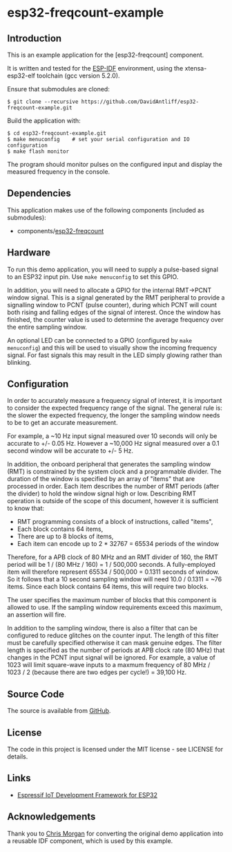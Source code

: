 # esp32-freqcount-example

## Introduction

This is an example application for the [esp32-freqcount] component.

It is written and tested for the [ESP-IDF](https://github.com/espressif/esp-idf) environment, using the xtensa-esp32-elf toolchain (gcc version 5.2.0).

Ensure that submodules are cloned:

    $ git clone --recursive https://github.com/DavidAntliff/esp32-freqcount-example.git

Build the application with:

    $ cd esp32-freqcount-example.git
    $ make menuconfig    # set your serial configuration and IO configuration
    $ make flash monitor

The program should monitor pulses on the configured input and display the measured frequency in the console.

## Dependencies

This application makes use of the following components (included as submodules):

 * components/[esp32-freqcount](https://github.com/DavidAntliff/esp32-freqcount)

## Hardware

To run this demo application, you will need to supply a pulse-based signal to an ESP32 input pin. Use `make menuconfig` to set this GPIO.

In addition, you will need to allocate a GPIO for the internal RMT->PCNT window signal. This is a signal generated by the RMT peripheral
to provide a signalling window to PCNT (pulse counter), during which PCNT will count both rising and falling edges of the signal of interest.
Once the window has finished, the counter value is used to determine the average frequency over the entire sampling window.

An optional LED can be connected to a GPIO (configured by `make menuconfig`) and this will be used to visually show the incoming frequency
signal. For fast signals this may result in the LED simply glowing rather than blinking.  

## Configuration

In order to accurately measure a frequency signal of interest, it is important to consider the expected frequency range of the signal.
The general rule is: the slower the expected frequency, the longer the sampling window needs to be to get an accurate measurement.

For example, a ~10 Hz input signal measured over 10 seconds will only be accurate to +/- 0.05 Hz. However a ~10,000 Hz signal measured over a 0.1 second window will be accurate to +/- 5 Hz.

In addition, the onboard peripheral that generates the sampling window (RMT) is constrained by the system clock and a programmable divider.
The duration of the window is specified by an array of "items" that are processed in order. Each item describes the number of RMT periods (after the divider) to hold the window signal high or low. Describing RMT operation is outside of the scope of this document, however it is sufficient to know that:

 * RMT programming consists of a block of instructions, called "items",
 * Each block contains 64 items,
 * There are up to 8 blocks of items,
 * Each item can encode up to 2 * 32767 = 65534 periods of the window

Therefore, for a APB clock of 80 MHz and an RMT divider of 160, the RMT period will be 1 / (80 MHz / 160) = 1 / 500,000 seconds.
A fully-employed item will therefore represent 65534 / 500,000 = 0.1311 seconds of window. So it follows that a 10 second sampling window will need 10.0 / 0.1311 = ~76 items. Since each block contains 64 items, this will require two blocks.

The user specifies the maximum number of blocks that this component is allowed to use. If the sampling window requirements exceed this maximum, an assertion will fire.

In addition to the sampling window, there is also a filter that can be configured to reduce glitches on the counter input. The length of this filter must be carefully specified otherwise it can mask genuine edges. The filter length is specified as the number of periods at APB clock rate (80 MHz) that changes in the PCNT input signal will be ignored. For example, a value of 1023 will limit square-wave inputs to a maxmum frequency of 80 MHz / 1023 / 2 (because there are two edges per cycle!) = 39,100 Hz.

## Source Code

The source is available from [GitHub](https://www.github.com/DavidAntliff/esp32-freqcount-example).

## License

The code in this project is licensed under the MIT license - see LICENSE for details.

## Links

 * [Espressif IoT Development Framework for ESP32](https://github.com/espressif/esp-idf)

## Acknowledgements

Thank you to [Chris Morgan](https://github.com/chmorgan) for converting the original demo application into a reusable IDF component, which is used by this example.

